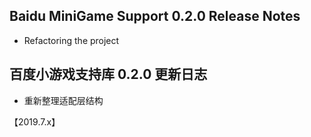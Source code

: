 ## Baidu MiniGame Support 0.2.0 Release Notes

* Refactoring the project

## 百度小游戏支持库 0.2.0 更新日志
* 重新整理适配层结构


【2019.7.x】